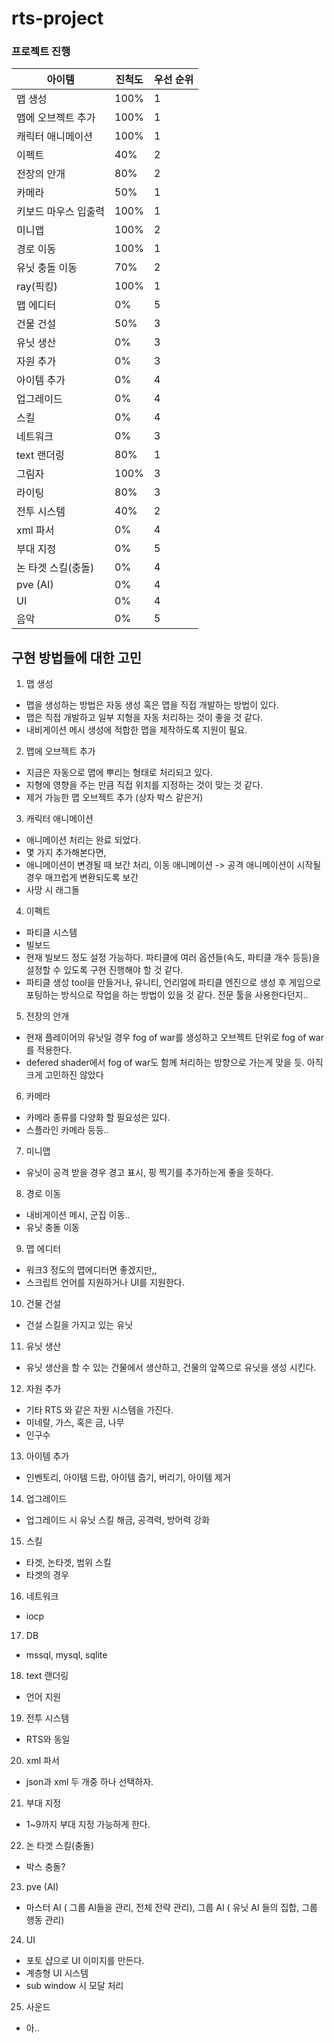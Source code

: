 # rts-project



### 프로젝트 진행

| 아이템               | 진척도 | 우선 순위 |
| -------------------- | ------ | --------- |
| 맵 생성              | 100%   | 1         |
| 맵에 오브젝트 추가   | 100%   | 1         |
| 캐릭터 애니메이션    | 100%   | 1         |
| 이펙트               | 40%     | 2         |
| 전장의 안개          | 80%     | 2         |
| 카메라               | 50%    | 1         |
| 키보드 마우스 입출력 | 100%   | 1         |
| 미니맵               | 100%     | 2         |
| 경로 이동            | 100%     | 1         |
| 유닛 충돌 이동       | 70%     | 2         |
| ray(픽킹)            | 100%   | 1         |
| 맵 에디터            | 0%     | 5         |
| 건물 건설            | 50%     | 3         |
| 유닛 생산            | 0%     | 3         |
| 자원 추가            | 0%     | 3         |
| 아이템 추가          | 0%     | 4         |
| 업그레이드           | 0%     | 4         |
| 스킬                 | 0%     | 4         |
| 네트워크             | 0%     | 3         |
| text 랜더링          | 80%    | 1         |
| 그림자               | 100%     | 3         |
| 라이팅               | 80%     | 3         |
| 전투 시스템          | 40%     | 2         |
| xml 파서             | 0%     | 4         |
| 부대 지정            | 0%     | 5         |
| 논 타겟 스킬(충돌)   | 0%     | 4         |
| pve (AI)             | 0%     | 4         |
| UI                   | 0%     | 4         |
| 음악                 | 0%     | 5         |



## 구현 방법들에 대한 고민



1. 맵 생성

- 맵을 생성하는 방법은 자동 생성 혹은 맵을 직접 개발하는 방법이 있다.
- 맵은 직접 개발하고 일부 지형을 자동 처리하는 것이 좋을 것 같다.
- 내비게이션 메시 생성에 적합한 맵을 제작하도록 지원이 필요.

2. 맵에 오브젝트 추가

- 지금은 자동으로 맵에 뿌리는 형태로 처리되고 있다.
- 지형에 영향을 주는 만큼 직접 위치를 지정하는 것이 맞는 것 같다.
- 제거 가능한 맵 오브젝트 추가 (상자 박스 같은거)

3.  캐릭터 애니메이션

- 애니메이션 처리는 완료 되었다.
- 몇 가지 추가해본다면,
- 애니메이션이 변경될 때 보간 처리, 이동 애니메이션 -> 공격 애니메이션이 시작될 경우 매끄럽게 변환되도록 보간
- 사망 시 래그돌

4.  이펙트

- 파티클 시스템
- 빌보드
- 현재 빌보드 정도 설정 가능하다. 파티클에 여러 옵션들(속도, 파티클 개수 등등)을 설정할 수 있도록 구현 진행해야 할 것 같다.
- 파티클 생성 tool을 만들거나, 유니티, 언리얼에 파티클 엔진으로 생성 후 게임으로 포팅하는 방식으로 작업을 하는 방법이 있을 것 같다. 전문 툴을 사용한다던지..

5. 전장의 안개

- 현재 플레이어의 유닛일 경우 fog of war를 생성하고 오브젝트 단위로 fog of war를 적용한다.
- defered shader에서 fog of war도 함께 처리하는 방향으로 가는게 맞을 듯. 아직 크게 고민하진 않았다

6. 카메라

- 카메라 종류를 다양화 할 필요성은 있다.
- 스플라인 카메라 등등..

7. 미니맵

- 유닛이 공격 받을 경우 경고 표시, 핑 찍기를 추가하는게 좋을 듯하다.

8. 경로 이동

- 내비게이션 메시, 군집 이동..
-  유닛 충돌 이동

9.  맵 에디터

- 워크3 정도의 맵에디터면 좋겠지만,,
- 스크립트 언어를 지원하거나 UI를 지원한다.

10. 건물 건설

- 건설 스킬을 가지고 있는 유닛

11. 유닛 생산

- 유닛 생산을 할 수 있는 건물에서 생산하고, 건물의 앞쪽으로 유닛을 생성 시킨다.

12. 자원 추가

- 기타 RTS 와 같은 자원 시스템을 가진다.
- 미네랄, 가스, 혹은 금, 나무
- 인구수

13. 아이템 추가 

- 인벤토리, 아이템 드랍, 아이템 줍기, 버리기, 아이템 제거

14. 업그레이드

- 업그레이드 시 유닛 스킬 해금, 공격력, 방어력 강화

15. 스킬

- 타겟, 논타겟, 범위 스킬
- 타겟의 경우

16. 네트워크

- iocp

17. DB

- mssql, mysql, sqlite

18. text 랜더링

- 언어 지원

19. 전투 시스템

- RTS와 동일

20. xml 파서

- json과 xml 두 개중 하나 선택하자.

21. 부대 지정

- 1~9까지 부대 지정 가능하게 한다.

22. 논 타겟 스킬(충돌)

- 박스 충돌?

23. pve (AI)

- 마스터 AI ( 그룹 AI들을 관리, 전체 전략 관리), 그룹 AI ( 유닛 AI 들의 집합, 그룹 행동 관리)

24. UI

- 포토 샵으로 UI 이미지를 만든다.
- 계층형 UI 시스템
- sub window 시 모달 처리

25. 사운드

- 아..

